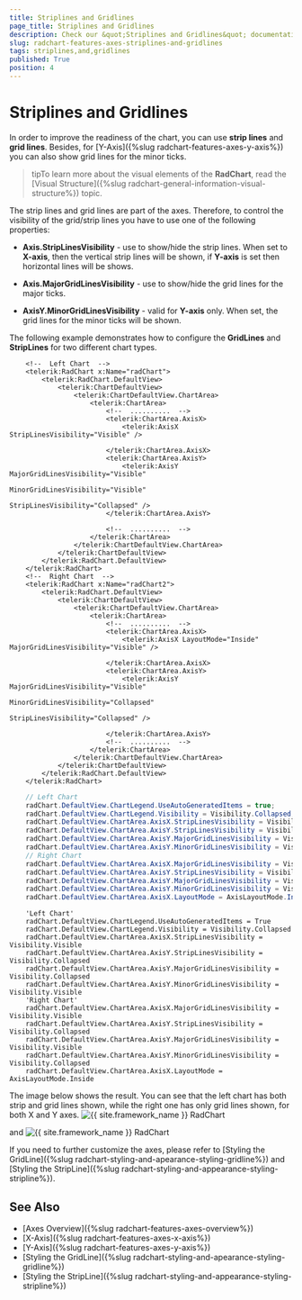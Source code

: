 ```yaml
---
title: Striplines and Gridlines
page_title: Striplines and Gridlines
description: Check our &quot;Striplines and Gridlines&quot; documentation article for the RadChart {{ site.framework_name }} control.
slug: radchart-features-axes-striplines-and-gridlines
tags: striplines,and,gridlines
published: True
position: 4
---
```


# Striplines and Gridlines

In order to improve the readiness of the chart, you can use __strip lines__ and __grid lines__. Besides, for [Y-Axis]({%slug radchart-features-axes-y-axis%}) you can also show grid lines for the minor ticks.

>tipTo learn more about the visual elements of the __RadChart__, read the [Visual Structure]({%slug radchart-general-information-visual-structure%}) topic.

The strip lines and grid lines are part of the axes. Therefore, to control the visibility of the grid/strip lines you have to use one of the following properties:

* __Axis.StripLinesVisibility__ - use to show/hide the strip lines. When set to __X-axis__, then the vertical strip lines will be shown, if __Y-axis__ is set then horizontal lines will be shows. 


* __Axis.MajorGridLinesVisibility__ - use to show/hide the grid lines for the major ticks. 


* __AxisY.MinorGridLinesVisibility__ - valid for __Y-axis__ only. When set, the grid lines for the minor ticks will be shown.

The following example demonstrates how to configure the __GridLines__ and __StripLines__ for two different chart types.



```XAML
	<!--  Left Chart  -->
	<telerik:RadChart x:Name="radChart">
	    <telerik:RadChart.DefaultView>
	        <telerik:ChartDefaultView>
	            <telerik:ChartDefaultView.ChartArea>
	                <telerik:ChartArea>
	                    <!--  ..........  -->
	                    <telerik:ChartArea.AxisX>
	                        <telerik:AxisX StripLinesVisibility="Visible" />
	
	                    </telerik:ChartArea.AxisX>
	                    <telerik:ChartArea.AxisY>
	                        <telerik:AxisY MajorGridLinesVisibility="Visible"
	                                       MinorGridLinesVisibility="Visible"
	                                       StripLinesVisibility="Collapsed" />
	                    </telerik:ChartArea.AxisY>
	
	                    <!--  ..........  -->
	                </telerik:ChartArea>
	            </telerik:ChartDefaultView.ChartArea>
	        </telerik:ChartDefaultView>
	    </telerik:RadChart.DefaultView>
	</telerik:RadChart>
	<!--  Right Chart  -->
	<telerik:RadChart x:Name="radChart2">
	    <telerik:RadChart.DefaultView>
	        <telerik:ChartDefaultView>
	            <telerik:ChartDefaultView.ChartArea>
	                <telerik:ChartArea>
	                    <!--  ..........  -->
	                    <telerik:ChartArea.AxisX>
	                        <telerik:AxisX LayoutMode="Inside" MajorGridLinesVisibility="Visible" />
	
	                    </telerik:ChartArea.AxisX>
	                    <telerik:ChartArea.AxisY>
	                        <telerik:AxisY MajorGridLinesVisibility="Visible"
	                                       MinorGridLinesVisibility="Collapsed"
	                                       StripLinesVisibility="Collapsed" />
	
	                    </telerik:ChartArea.AxisY>
	                    <!--  ..........  -->
	                </telerik:ChartArea>
	            </telerik:ChartDefaultView.ChartArea>
	        </telerik:ChartDefaultView>
	    </telerik:RadChart.DefaultView>
	</telerik:RadChart>
```

  
```C#
	// Left Chart
	radChart.DefaultView.ChartLegend.UseAutoGeneratedItems = true;
	radChart.DefaultView.ChartLegend.Visibility = Visibility.Collapsed;
	radChart.DefaultView.ChartArea.AxisX.StripLinesVisibility = Visibility.Visible;
	radChart.DefaultView.ChartArea.AxisY.StripLinesVisibility = Visibility.Collapsed;
	radChart.DefaultView.ChartArea.AxisY.MajorGridLinesVisibility = Visibility.Collapsed;
	radChart.DefaultView.ChartArea.AxisY.MinorGridLinesVisibility = Visibility.Visible;
	// Right Chart
	radChart.DefaultView.ChartArea.AxisX.MajorGridLinesVisibility = Visibility.Visible;
	radChart.DefaultView.ChartArea.AxisY.StripLinesVisibility = Visibility.Collapsed;
	radChart.DefaultView.ChartArea.AxisY.MajorGridLinesVisibility = Visibility.Visible;
	radChart.DefaultView.ChartArea.AxisY.MinorGridLinesVisibility = Visibility.Collapsed;
	radChart.DefaultView.ChartArea.AxisX.LayoutMode = AxisLayoutMode.Inside;
```
```VB.NET
	'Left Chart'
	radChart.DefaultView.ChartLegend.UseAutoGeneratedItems = True
	radChart.DefaultView.ChartLegend.Visibility = Visibility.Collapsed
	radChart.DefaultView.ChartArea.AxisX.StripLinesVisibility = Visibility.Visible
	radChart.DefaultView.ChartArea.AxisY.StripLinesVisibility = Visibility.Collapsed
	radChart.DefaultView.ChartArea.AxisY.MajorGridLinesVisibility = Visibility.Collapsed
	radChart.DefaultView.ChartArea.AxisY.MinorGridLinesVisibility = Visibility.Visible
	'Right Chart'
	radChart.DefaultView.ChartArea.AxisX.MajorGridLinesVisibility = Visibility.Visible
	radChart.DefaultView.ChartArea.AxisY.StripLinesVisibility = Visibility.Collapsed
	radChart.DefaultView.ChartArea.AxisY.MajorGridLinesVisibility = Visibility.Visible
	radChart.DefaultView.ChartArea.AxisY.MinorGridLinesVisibility = Visibility.Collapsed
	radChart.DefaultView.ChartArea.AxisX.LayoutMode = AxisLayoutMode.Inside
```

The image below shows the result. You can see that the left chart has both strip and grid lines shown, while the right one has only grid lines shown, for both X and Y axes.
![{{ site.framework_name }} RadChart  ](images/RadChart_Features_Axes_StripLinesAndGridLines_01.png)

and
![{{ site.framework_name }} RadChart  ](images/RadChart_Features_Axes_StripLinesAndGridLines_02.png)

If you need to further customize the axes, please refer to [Styling the GridLine]({%slug radchart-styling-and-apearance-styling-gridline%}) and [Styling the StripLine]({%slug radchart-styling-and-appearance-styling-stripline%}).

## See Also

 * [Axes Overview]({%slug radchart-features-axes-overview%})
 * [X-Axis]({%slug radchart-features-axes-x-axis%})
 * [Y-Axis]({%slug radchart-features-axes-y-axis%})
 * [Styling the GridLine]({%slug radchart-styling-and-apearance-styling-gridline%})
 * [Styling the StripLine]({%slug radchart-styling-and-appearance-styling-stripline%})
